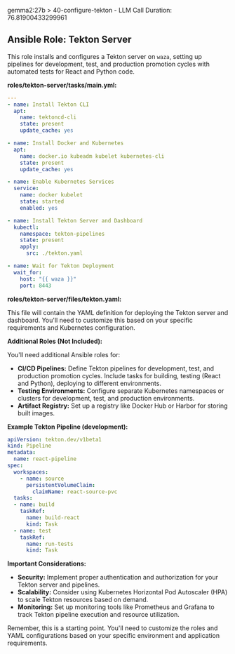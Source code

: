 gemma2:27b > 40-configure-tekton - LLM Call Duration: 76.81900433299961
## Ansible Role: Tekton Server

This role installs and configures a Tekton server on `waza`, setting up pipelines for development, test, and production promotion cycles with automated tests for React and Python code.

**roles/tekton-server/tasks/main.yml:**

```yaml
---
- name: Install Tekton CLI
  apt:
    name: tektoncd-cli
    state: present
    update_cache: yes

- name: Install Docker and Kubernetes
  apt:
    name: docker.io kubeadm kubelet kubernetes-cli
    state: present
    update_cache: yes

- name: Enable Kubernetes Services
  service:
    name: docker kubelet
    state: started
    enabled: yes

- name: Install Tekton Server and Dashboard
  kubectl:
    namespace: tekton-pipelines
    state: present
    apply:
      src: ./tekton.yaml

- name: Wait for Tekton Deployment
  wait_for:
    host: "{{ waza }}"
    port: 8443
```

**roles/tekton-server/files/tekton.yaml:**

This file will contain the YAML definition for deploying the Tekton server and dashboard. You'll need to customize this based on your specific requirements and Kubernetes configuration.

**Additional Roles (Not Included):**


You'll need additional Ansible roles for:

* **CI/CD Pipelines:** Define Tekton pipelines for development, test, and production promotion cycles. Include tasks for building, testing (React and Python), deploying to different environments.
* **Testing Environments:** Configure separate Kubernetes namespaces or clusters for development, test, and production environments.
* **Artifact Registry:** Set up a registry like Docker Hub or Harbor for storing built images.

**Example Tekton Pipeline (development):**

```yaml
apiVersion: tekton.dev/v1beta1
kind: Pipeline
metadata:
  name: react-pipeline
spec:
  workspaces:
    - name: source
      persistentVolumeClaim:
        claimName: react-source-pvc
  tasks:
  - name: build
    taskRef:
      name: build-react
      kind: Task
  - name: test
    taskRef:
      name: run-tests
      kind: Task

```



**Important Considerations:**

* **Security:** Implement proper authentication and authorization for your Tekton server and pipelines.
* **Scalability:** Consider using Kubernetes Horizontal Pod Autoscaler (HPA) to scale Tekton resources based on demand.
* **Monitoring:** Set up monitoring tools like Prometheus and Grafana to track Tekton pipeline execution and resource utilization.

Remember, this is a starting point. You'll need to customize the roles and YAML configurations based on your specific environment and application requirements.
